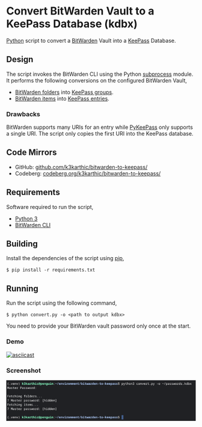 # Convert BitWarden Vault to a KeePass Database (kdbx)

[Python](https://www.python.org/) script to convert a [BitWarden](https://bitwarden.com/) Vault into a [KeePass](https://keepassxc.org/) Database.

## Design

The script invokes the BitWarden CLI using the Python [subprocess](https://docs.python.org/3/library/subprocess.html) module. It performs the following conversions on the configured BitWarden Vault,
* [BitWarden folders](https://bitwarden.com/help/article/folders/) into [KeePass groups](https://keepassxc.org/docs/KeePassXC_UserGuide.html#_application_layout).
* [BitWarden items](https://bitwarden.com/help/article/managing-items/) into [KeePass entries](https://keepassxc.org/docs/KeePassXC_UserGuide.html#_adding_an_entry).

### Drawbacks

BitWarden supports many URIs for an entry while [PyKeePass](https://github.com/libkeepass/pykeepass#adding-entries) only supports a single URI. The script only copies the first URI into the KeePass database. 

## Code Mirrors

* GitHub: [github.com/k3karthic/bitwarden-to-keepass/](https://github.com/k3karthic/bitwarden-to-keepass/)
* Codeberg: [codeberg.org/k3karthic/bitwarden-to-keepass/](https://codeberg.org/k3karthic/bitwarden-to-keepass/)

## Requirements

Software required to run the script,
* [Python 3](https://www.python.org/download/releases/3.0/)
* [BitWarden CLI](https://bitwarden.com/help/article/cli/)

## Building

Install the dependencies of the script using [pip](https://pypi.org/project/pip/),
```
$ pip install -r requirements.txt
```

## Running

Run the script using the following command,
```
$ python convert.py -o <path to output kdbx>
```

You need to provide your BitWarden vault password only once at the start.

### Demo

[![asciicast](https://asciinema.org/a/449042.svg)](https://asciinema.org/a/449042)

### Screenshot

![screenshot of run](assets/screenshot.png)
